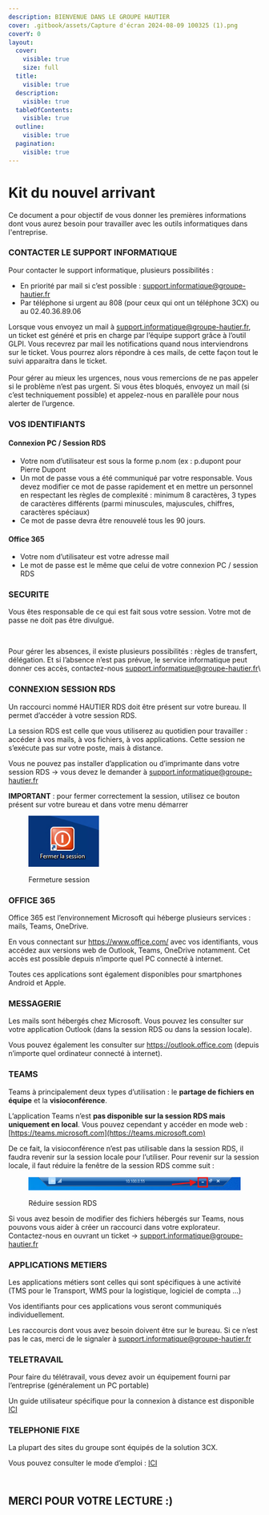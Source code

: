 ```yaml
---
description: BIENVENUE DANS LE GROUPE HAUTIER
cover: .gitbook/assets/Capture d'écran 2024-08-09 100325 (1).png
coverY: 0
layout:
  cover:
    visible: true
    size: full
  title:
    visible: true
  description:
    visible: true
  tableOfContents:
    visible: true
  outline:
    visible: true
  pagination:
    visible: true
---
```


# Kit du nouvel arrivant

Ce document a pour objectif de vous donner les premières informations dont vous aurez besoin pour travailler avec les outils informatiques dans l'entreprise.&#x20;



### CONTACTER LE SUPPORT INFORMATIQUE

Pour contacter le support informatique, plusieurs possibilités :&#x20;

* En priorité par mail si c’est possible : support.informatique@groupe-hautier.fr&#x20;
* Par téléphone si urgent au 808 (pour ceux qui ont un téléphone 3CX) ou au 02.40.36.89.06

Lorsque vous envoyez un mail à [support.informatique@groupe-hautier.fr](mailto:support.informatique@groupe-hautier.fr), un ticket est généré et pris en charge par l’équipe support grâce à l’outil GLPI. Vous recevrez par mail les notifications quand nous interviendrons sur le ticket. Vous pourrez alors répondre à ces mails, de cette façon tout le suivi apparaitra dans le ticket. \
\
Pour gérer au mieux les urgences, nous vous remercions de ne pas appeler si le problème n’est pas urgent. Si vous êtes bloqués, envoyez un mail (si c’est techniquement possible) et appelez-nous en parallèle pour nous alerter de l’urgence.

### VOS IDENTIFIANTS

#### Connexion PC / Session RDS

* Votre nom d’utilisateur est sous la forme p.nom (ex : p.dupont pour Pierre Dupont
* Un mot de passe vous a été communiqué par votre responsable. Vous devez modifier ce mot de passe rapidement et en mettre un personnel en respectant les règles de complexité : minimum 8 caractères, 3 types de caractères différents (parmi minuscules, majuscules, chiffres, caractères spéciaux)
* Ce mot de passe devra être renouvelé tous les 90 jours.

#### Office 365

* Votre nom d’utilisateur est votre adresse mail
* Le mot de passe est le même que celui de votre connexion PC / session RDS



### SECURITE

Vous êtes responsable de ce qui est fait sous votre session. Votre mot de passe ne doit pas être divulgué.&#x20;

<figure><img src=".gitbook/assets/Capture d&#x27;écran 2024-08-09 105654.png" alt="" width="398"><figcaption></figcaption></figure>

Pour gérer les absences, il existe plusieurs possibilités : règles de transfert, délégation. Et si l’absence n’est pas prévue, le service informatique peut donner ces accès, contactez-nous support.informatique@groupe-hautier.fr\




### CONNEXION SESSION RDS

Un raccourci nommé HAUTIER RDS doit être présent sur votre bureau. Il permet d’accéder à votre session RDS.&#x20;

La session RDS est celle que vous utiliserez au quotidien pour travailler : accéder à vos mails, à vos fichiers, à vos applications. Cette session ne s’exécute pas sur votre poste, mais à distance.

Vous ne pouvez pas installer d’application ou d’imprimante dans votre session RDS → vous devez le demander à [support.informatique@groupe-hautier.fr](mailto:support.informatique@groupe-hautier.fr)

**IMPORTANT** : pour fermer correctement la session, utilisez ce bouton présent sur votre bureau et dans votre menu démarrer  &#x20;

<figure><img src=".gitbook/assets/image.png" alt=""><figcaption><p>Fermeture session</p></figcaption></figure>



### OFFICE 365

Office 365 est l’environnement Microsoft qui héberge plusieurs services : mails, Teams, OneDrive.

En vous connectant sur https://www.office.com/ avec vos identifiants, vous accédez aux versions web de Outlook, Teams, OneDrive notamment. Cet accès est possible depuis n’importe quel PC connecté à internet.

Toutes ces applications sont également disponibles pour smartphones Android et Apple.

### MESSAGERIE

Les mails sont hébergés chez Microsoft. Vous pouvez les consulter sur votre application Outlook (dans la session RDS ou dans la session locale).

Vous pouvez également les consulter sur https://outlook.office.com (depuis n’importe quel ordinateur connecté à internet).

### TEAMS

Teams à principalement deux types d’utilisation : le **partage de fichiers en équipe** et la **visioconférence**.

L’application Teams n’est **pas disponible sur la session RDS mais uniquement en local**. Vous pouvez cependant y accéder en mode web : [https://teams.microsoft.com](https://teams.microsoft.com)

De ce fait, la visioconférence n’est pas utilisable dans la session RDS, il faudra revenir sur la session locale pour l’utiliser. Pour revenir sur la session locale, il faut réduire la fenêtre de la session RDS comme suit :&#x20;

<figure><img src=".gitbook/assets/image (1).png" alt=""><figcaption><p>Réduire session RDS</p></figcaption></figure>

Si vous avez besoin de modifier des fichiers hébergés sur Teams, nous pouvons vous aider à créer un raccourci dans votre explorateur. \
Contactez-nous en ouvrant un ticket -> [support.informatique@groupe-hautier.fr](mailto:support.informatique@groupe-hautier.fr)



### APPLICATIONS METIERS

Les applications métiers sont celles qui sont spécifiques à une activité (TMS pour le Transport, WMS pour la logistique, logiciel de compta …)

Vos identifiants pour ces applications vous seront communiqués individuellement.

Les raccourcis dont vous avez besoin doivent être sur le bureau. Si ce n’est pas le cas, merci de le signaler à [support.informatique@groupe-hautier.fr](mailto:support.informatique@groupe-hautier.fr)

### TELETRAVAIL

Pour faire du télétravail, vous devez avoir un équipement fourni par l’entreprise (généralement un PC portable)

Un guide utilisateur spécifique pour la connexion à distance est disponible [ICI](https://groupe-hautier.gitbook.io/docit-sedentaire/connexion-a-distance/connexion-vpn)

### TELEPHONIE FIXE

La plupart des sites du groupe sont équipés de la solution 3CX.

Vous pouvez consulter le mode d’emploi : [ICI](kit-du-nouvel-arrivant.md#teletravail)

\
**MERCI POUR VOTRE LECTURE :)**
-------------------------------
